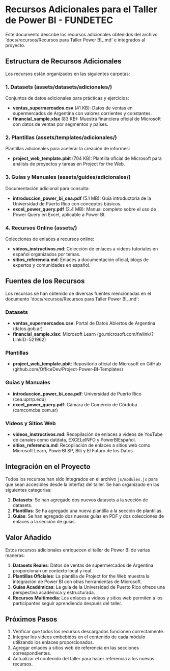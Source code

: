 # Recursos Adicionales para el Taller de Power BI - FUNDETEC

Este documento describe los recursos adicionales obtenidos del archivo 'docs/recursos/Recursos para Taller Power BI_.md' e integrados al proyecto.

## Estructura de Recursos Adicionales

Los recursos están organizados en las siguientes carpetas:

### 1. Datasets (assets/datasets/adicionales/)

Conjuntos de datos adicionales para prácticas y ejercicios:

- **ventas_supermercados.csv** (41 KB): Datos de ventas en supermercados de Argentina con valores corrientes y constantes.
- **financial_sample.xlsx** (83 KB): Muestra financiera oficial de Microsoft con datos de ventas por segmentos y países.

### 2. Plantillas (assets/templates/adicionales/)

Plantillas adicionales para acelerar la creación de informes:

- **project_web_template.pbit** (704 KB): Plantilla oficial de Microsoft para análisis de proyectos y tareas en Project for the Web.

### 3. Guías y Manuales (assets/guides/adicionales/)

Documentación adicional para consulta:

- **introduccion_power_bi_cea.pdf** (5.1 MB): Guía introductoria de la Universidad de Puerto Rico con conceptos básicos.
- **excel_power_query.pdf** (2.4 MB): Manual completo sobre el uso de Power Query en Excel, aplicable a Power BI.

### 4. Recursos Online (assets/)

Colecciones de enlaces a recursos online:

- **videos_instructivos.md**: Colección de enlaces a videos tutoriales en español organizados por temas.
- **sitios_referencia.md**: Enlaces a documentación oficial, blogs de expertos y comunidades en español.

## Fuentes de los Recursos

Los recursos se han obtenido de diversas fuentes mencionadas en el documento 'docs/recursos/Recursos para Taller Power BI_.md':

### Datasets
- **ventas_supermercados.csv**: Portal de Datos Abiertos de Argentina (datos.gob.ar)
- **financial_sample.xlsx**: Microsoft Learn (go.microsoft.com/fwlink/?LinkID=521962)

### Plantillas
- **project_web_template.pbit**: Repositorio oficial de Microsoft en GitHub (github.com/OfficeDev/Project-Power-BI-Templates)

### Guías y Manuales
- **introduccion_power_bi_cea.pdf**: Universidad de Puerto Rico (cea.uprrp.edu)
- **excel_power_query.pdf**: Cámara de Comercio de Córdoba (camcomcba.com.ar)

### Videos y Sitios Web
- **videos_instructivos.md**: Recopilación de enlaces a videos de YouTube de canales como datdata, EXCELeINFO y PowerBIEspañol.
- **sitios_referencia.md**: Recopilación de enlaces a sitios web como Microsoft Learn, PowerBI SP, Biti y El Futuro de los Datos.

## Integración en el Proyecto

Todos los recursos han sido integrados en el archivo `js/modules.js` para que sean accesibles desde la interfaz del taller. Se han organizado en las siguientes categorías:

1. **Datasets**: Se han agregado dos nuevos datasets a la sección de datasets.
2. **Plantillas**: Se ha agregado una nueva plantilla a la sección de plantillas.
3. **Guías**: Se han agregado dos nuevas guías en PDF y dos colecciones de enlaces a la sección de guías.

## Valor Añadido

Estos recursos adicionales enriquecen el taller de Power BI de varias maneras:

1. **Datasets Reales**: Datos de ventas de supermercados de Argentina proporcionan un contexto local y real.
2. **Plantillas Oficiales**: La plantilla de Project for the Web muestra la integración de Power BI con otras herramientas de Microsoft.
3. **Guías Académicas**: La guía de la Universidad de Puerto Rico ofrece una perspectiva académica y estructurada.
4. **Recursos Multimedia**: Los enlaces a videos y sitios web permiten a los participantes seguir aprendiendo después del taller.

## Próximos Pasos

1. Verificar que todos los recursos descargados funcionen correctamente.
2. Integrar los videos embebidos en el contenido de cada módulo utilizando los enlaces proporcionados.
3. Agregar enlaces a sitios web de referencia en las secciones correspondientes.
4. Actualizar el contenido del taller para hacer referencia a los nuevos recursos.
